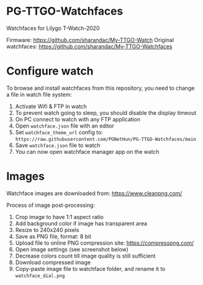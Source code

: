 # PG-TTGO-Watchfaces
Watchfaces for Lilygo T-Watch-2020

Firmware: https://github.com/sharandac/My-TTGO-Watch
Original watchfaces: https://github.com/sharandac/My-TTGO-Watchfaces

# Configure watch
To browse and install watchfaces from this repository, you need to change a file in watch file system:
1. Activate Wifi & FTP in watch
2. To prevent watch going to sleep, you should disable the display timeout
3. On PC connect to watch with any FTP application
4. Open `watchface.json` file with an editor
5. Set `watchface_theme_url` config to: `https://raw.githubusercontent.com/PGNetHun/PG-TTGO-Watchfaces/main`
6. Save `watchface.json` file to watch
7. You can now open watchface manager app on the watch

# Images
Watchface images are downloaded from: https://www.cleanpng.com/

Process of image post-processing:
1. Crop image to have 1:1 aspect ratio
2. Add background color if image has transparent area
3. Resize to 240x240 pixels
4. Save as PNG file, format: 8 bit
5. Upload file to online PNG compression site: https://compresspng.com/
6. Open image settings (see screenshot below)
7. Decrease colors count till image quality is still sufficient
8. Download compressed image
9. Copy-paste image file to watchface folder, and rename it to `watchface_dial.png`
